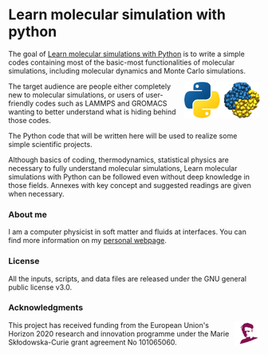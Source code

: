 # Learn molecular simulation with python

The goal of [Learn molecular simulations with Python](https://mdcourse.github.io/) is to write a simple
codes containing most of the basic-most functionalities of molecular simulations, including molecular
dynamics and Monte Carlo simulations.

<img src="docs/source/_static/logo/logo-py.png" width="30%" align="right"/></a>

The target audience are people either completely new to molecular simulations, or users of user-friendly
codes such as LAMMPS and GROMACS wanting to better understand what is hiding behind those codes.

The Python code that will be written here will be used to realize some simple scientific projects.

Although basics of coding, thermodynamics, statistical physics are necessary to fully understand molecular
simulations, Learn molecular simulations with Python can be followed even without deep knowledge in those
fields. Annexes with key concept and suggested readings are given when necessary.

### About me ###

I am a computer physicist in soft matter and fluids at interfaces. You can 
find more information on my [personal webpage](https://simongravelle.github.io/).

### License ###

All the inputs, scripts, and data files are released under the 
GNU general public license v3.0.

### Acknowledgments ###

<img src="docs/source/_static/logo/msca.png" width="10%" align="right"/></a>

This project has received funding from the European Union's Horizon 2020 research and innovation programme
under the Marie Skłodowska-Curie grant agreement No 101065060.

